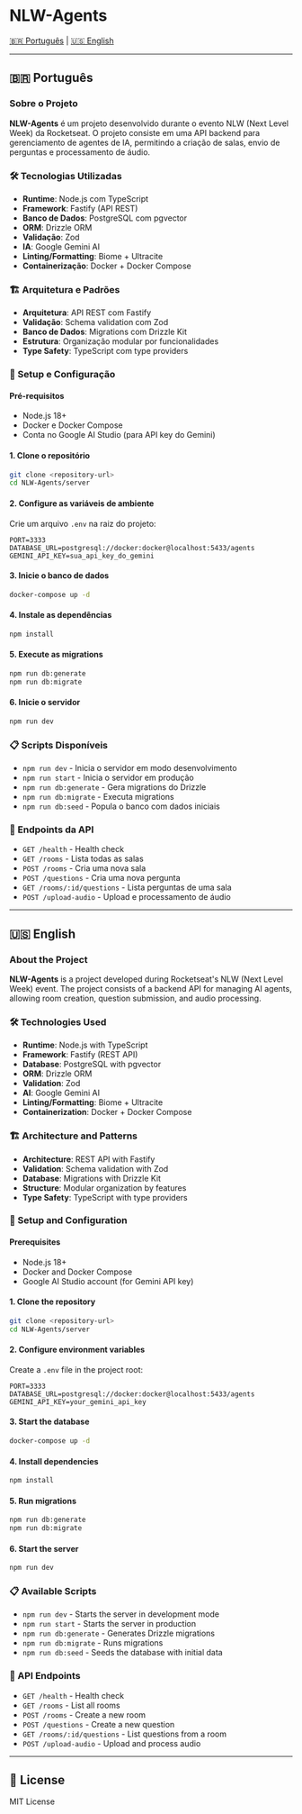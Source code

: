 # NLW-Agents

[🇧🇷 Português](#português) | [🇺🇸 English](#english)

---

## 🇧🇷 Português

### Sobre o Projeto

**NLW-Agents** é um projeto desenvolvido durante o evento NLW (Next Level Week) da Rocketseat. O projeto consiste em uma API backend para gerenciamento de agentes de IA, permitindo a criação de salas, envio de perguntas e processamento de áudio.

### 🛠️ Tecnologias Utilizadas

- **Runtime**: Node.js com TypeScript
- **Framework**: Fastify (API REST)
- **Banco de Dados**: PostgreSQL com pgvector
- **ORM**: Drizzle ORM
- **Validação**: Zod
- **IA**: Google Gemini AI
- **Linting/Formatting**: Biome + Ultracite
- **Containerização**: Docker + Docker Compose

### 🏗️ Arquitetura e Padrões

- **Arquitetura**: API REST com Fastify
- **Validação**: Schema validation com Zod
- **Banco de Dados**: Migrations com Drizzle Kit
- **Estrutura**: Organização modular por funcionalidades
- **Type Safety**: TypeScript com type providers

### 🚀 Setup e Configuração

#### Pré-requisitos

- Node.js 18+
- Docker e Docker Compose
- Conta no Google AI Studio (para API key do Gemini)

#### 1. Clone o repositório

```bash
git clone <repository-url>
cd NLW-Agents/server
```

#### 2. Configure as variáveis de ambiente

Crie um arquivo `.env` na raiz do projeto:

```env
PORT=3333
DATABASE_URL=postgresql://docker:docker@localhost:5433/agents
GEMINI_API_KEY=sua_api_key_do_gemini
```

#### 3. Inicie o banco de dados

```bash
docker-compose up -d
```

#### 4. Instale as dependências

```bash
npm install
```

#### 5. Execute as migrations

```bash
npm run db:generate
npm run db:migrate
```

#### 6. Inicie o servidor

```bash
npm run dev
```

### 📋 Scripts Disponíveis

- `npm run dev` - Inicia o servidor em modo desenvolvimento
- `npm run start` - Inicia o servidor em produção
- `npm run db:generate` - Gera migrations do Drizzle
- `npm run db:migrate` - Executa migrations
- `npm run db:seed` - Popula o banco com dados iniciais

### 🔗 Endpoints da API

- `GET /health` - Health check
- `GET /rooms` - Lista todas as salas
- `POST /rooms` - Cria uma nova sala
- `POST /questions` - Cria uma nova pergunta
- `GET /rooms/:id/questions` - Lista perguntas de uma sala
- `POST /upload-audio` - Upload e processamento de áudio

---

## 🇺🇸 English

### About the Project

**NLW-Agents** is a project developed during Rocketseat's NLW (Next Level Week) event. The project consists of a backend API for managing AI agents, allowing room creation, question submission, and audio processing.

### 🛠️ Technologies Used

- **Runtime**: Node.js with TypeScript
- **Framework**: Fastify (REST API)
- **Database**: PostgreSQL with pgvector
- **ORM**: Drizzle ORM
- **Validation**: Zod
- **AI**: Google Gemini AI
- **Linting/Formatting**: Biome + Ultracite
- **Containerization**: Docker + Docker Compose

### 🏗️ Architecture and Patterns

- **Architecture**: REST API with Fastify
- **Validation**: Schema validation with Zod
- **Database**: Migrations with Drizzle Kit
- **Structure**: Modular organization by features
- **Type Safety**: TypeScript with type providers

### 🚀 Setup and Configuration

#### Prerequisites

- Node.js 18+
- Docker and Docker Compose
- Google AI Studio account (for Gemini API key)

#### 1. Clone the repository

```bash
git clone <repository-url>
cd NLW-Agents/server
```

#### 2. Configure environment variables

Create a `.env` file in the project root:

```env
PORT=3333
DATABASE_URL=postgresql://docker:docker@localhost:5433/agents
GEMINI_API_KEY=your_gemini_api_key
```

#### 3. Start the database

```bash
docker-compose up -d
```

#### 4. Install dependencies

```bash
npm install
```

#### 5. Run migrations

```bash
npm run db:generate
npm run db:migrate
```

#### 6. Start the server

```bash
npm run dev
```

### 📋 Available Scripts

- `npm run dev` - Starts the server in development mode
- `npm run start` - Starts the server in production
- `npm run db:generate` - Generates Drizzle migrations
- `npm run db:migrate` - Runs migrations
- `npm run db:seed` - Seeds the database with initial data

### 🔗 API Endpoints

- `GET /health` - Health check
- `GET /rooms` - List all rooms
- `POST /rooms` - Create a new room
- `POST /questions` - Create a new question
- `GET /rooms/:id/questions` - List questions from a room
- `POST /upload-audio` - Upload and process audio

---

## 📄 License

MIT License

